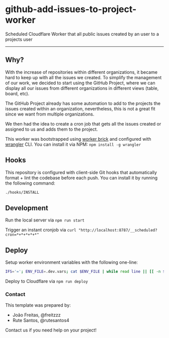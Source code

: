 # github-add-issues-to-project-worker

Scheduled Cloudflare Worker that all public issues created by an user to a projects user

---

## Why?

With the increase of repositories within different organizations, it became hard to keep up with all the issues we created. To simplify the management of our work, we decided to start using the GitHub Project, where we can display all our issues from different organizations in different views (table, board, etc).

The GitHub Project already has some automation to add to the projects the issues created within an organization, nevertheless, this is not a great fit since we want from multiple organizations.

We then had the idea to create a cron job that gets all the issues created or assigned to us and adds them to the project.

This worker was bootstrapped using [worker brick](https://github.com/dart-pacotes/.brick) and configured with [wrangler](https://github.com/cloudflare/wrangler) CLI. You can install it via NPM: `npm install -g wrangler`

## Hooks

This repository is configured with client-side Git hooks that automatically format + lint the codebase before each push. You can install it by running the following command:

```bash
./hooks/INSTALL
```

## Development

Run the local server via `npm run start`

Trigger an instant cronjob via `curl "http://localhost:8787/__scheduled?cron=*+*+*+*+*"`

## Deploy

Setup worker environment variables with the following one-line:

```bash
IFS='='; ENV_FILE=.dev.vars; cat $ENV_FILE | while read line || [[ -n $line ]]; do read -ra envy <<< $line; wrangler secret put ${envy[0]} <<< ${envy[1]} ; done
```

Deploy to Cloudflare via `npm run deploy`

### Contact

This template was prepared by:

- João Freitas, @freitzzz
- Rute Santos, @rutesantos4

Contact us if you need help on your project!
